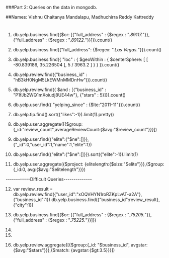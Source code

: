 ###Part 2: Queries on the data in mongodb.

##Names: Vishnu Chaitanya Mandalapu, Madhuchirra Reddy Kattreddy

#
1.	db.yelp.business.find({$or: [{"full_address" : {$regex : ".*89117.*"}},{"full_address" : {$regex : ".*89122.*"}}]}).count()

2.	db.yelp.business.find({"full_address": {$regex: ".*Las Vegas.*"}}).count()

3.	 db.yelp.business.find({ "loc" : { $geoWithin : { $centerSphere: [ [ -80.839186, 35.226504 ], 5 / 3963.2 ] } } }).count()

4.	db.yelp.review.find({"business_id" : "hB3kH0NgM5LkEWMnMMDnHw")}).count()


5.	db.yelp.review.find({ $and : [{"business_id" : "P1fJb2WQ1mXoiudj8UE44w"}, {"stars" : 5}]}).count()

6.	db.yelp.user.find({ "yelping_since" : {$lte:"2011-11"}}).count()

7.	db.yelp.tip.find().sort({"likes":-1}).limit(1).pretty()

8.	db.yelp.user.aggregate([{$group:{_id:"review_count",averageReviewCount:{$avg:"$review_count"}}}])

9.	db.yelp.user.find({"elite":{"$ne":[]}},{"_id":0,"user_id":1,"name":1,"elite":1})

10.	db.yelp.user.find({"elite":{"$ne":[]}}).sort({"elite":-1}).limit(1)

11.	db.yelp.user.aggregate({$project: {elitelength:{$size:"$elite"}}},{$group:{_id:0, avg:{$avg:"$elitelength"}}})

------------Difficult Queries--------------

12.	var review_result = db.yelp.review.find({"user_id":"xOQVHYN1roRZKpLvAT-a2A"},{"business_id":1})
	  db.yelp.business.find({"business_id":review_result},{"city":1})

13.	db.yelp.business.find({$or: [{"full_address" : {$regex : ".*75205.*"}},{"full_address" : {$regex : ".*75225.*"}}]})

14.	

15.	

16.	 db.yelp.review.aggregate([{$group:{_id: "$business_id", avgstar:{$avg:"$stars"}}},{$match: {avgstar:{$gt:3.5}}}])
